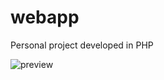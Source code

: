 # webapp

Personal project developed in PHP

![preview](https://raw.githubusercontent.com/diegofrayo/webapp/master/media/screenshot.png)

